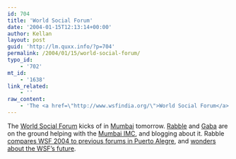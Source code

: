 ```yaml
---
id: 704
title: 'World Social Forum'
date: '2004-01-15T12:13:14+00:00'
author: Kellan
layout: post
guid: 'http://lm.quxx.info/?p=704'
permalink: /2004/01/15/world-social-forum/
typo_id:
    - '702'
mt_id:
    - '1638'
link_related:
    - ''
raw_content:
    - 'The <a href=\"http://www.wsfindia.org/\">World Social Forum</a> kicks of in <a href=\"http://mumbai.indymedia.org/\">Mumbai</a> tomorrow. <a href=\"http://anarchogeek.com/\">Rabble</a> and <a href=\"http://gaba.protest.net/blog\">Gaba</a> are on the ground helping with the <a href=\"http://mumbai.indymedia.org/\">Mumbai IMC</a>, and blogging about it.  Rabble <a href=\"http://www.anarchogeek.com/archives/000299.html\">compares WSF 2004 to previous forums in Puerto Alegre</a>, and <a href=\"http://www.anarchogeek.com/archives/000293.html\">wonders about the WSF\''s future</a>.'
---
```


The [World Social Forum](http://www.wsfindia.org/) kicks of in [Mumbai](http://mumbai.indymedia.org/) tomorrow. [Rabble](http://anarchogeek.com/) and [Gaba](http://gaba.protest.net/blog) are on the ground helping with the [Mumbai IMC](http://mumbai.indymedia.org/), and blogging about it. Rabble [compares WSF 2004 to previous forums in Puerto Alegre](http://www.anarchogeek.com/archives/000299.html), and [wonders about the WSF’s future](http://www.anarchogeek.com/archives/000293.html).